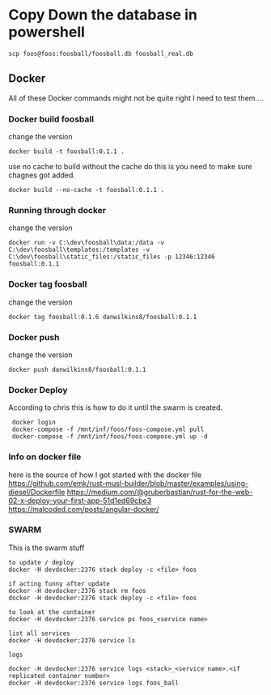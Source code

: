 # Copy Down the database in powershell
```
scp foos@foos:foosball/foosball.db foosball_real.db
```


## Docker

All of these Docker commands might not be quite right I need to test them....

### Docker build foosball
change the version 
```
docker build -t foosball:0.1.1 .
```

use no cache to build without the cache
do this is you need to make sure chagnes got added.
```
docker build --no-cache -t foosball:0.1.1 .
```

### Running through docker
change the version
```
docker run -v C:\dev\foosball\data:/data -v  C:\dev\foosball\templates:/templates -v C:\dev\foosball\static_files:/static_files -p 12346:12346 foosball:0.1.1
```

### Docker tag foosball
change the version
```
docker tag foosball:0.1.6 danwilkins8/foosball:0.1.1
```

### Docker push
change the version
```
docker push danwilkins8/foosball:0.1.1
```


### Docker Deploy
According to chris this is how to do it until the swarm is created.
```
 docker login
 docker-compose -f /mnt/inf/foos/foos-compose.yml pull
 docker-compose -f /mnt/inf/foos/foos-compose.yml up -d
```

### Info on docker file

here is the source of how I got started with the docker file
https://github.com/emk/rust-musl-builder/blob/master/examples/using-diesel/Dockerfile
https://medium.com/@gruberbastian/rust-for-the-web-02-x-deploy-your-first-app-51d1ed69cbe3
https://malcoded.com/posts/angular-docker/

### SWARM
This is the swarm stuff
```
to update / deploy
docker -H devdocker:2376 stack deploy -c <file> foos

if acting funny after update
docker -H devdocker:2376 stack rm foos
docker -H devdocker:2376 stack deploy -c <file> foos

to look at the container
docker -H devdocker:2376 service ps foos_<service name>

list all services
docker -H devdocker:2376 service ls

logs

docker -H devdocker:2376 service logs <stack>_<service name>.<if replicated container number>
docker -H devdocker:2376 service logs foos_ball
```